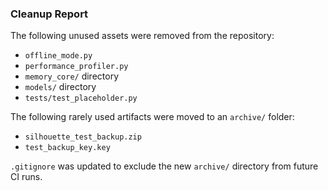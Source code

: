 ### Cleanup Report

The following unused assets were removed from the repository:

- `offline_mode.py`
- `performance_profiler.py`
- `memory_core/` directory
- `models/` directory
- `tests/test_placeholder.py`

The following rarely used artifacts were moved to an `archive/` folder:

- `silhouette_test_backup.zip`
- `test_backup_key.key`

`.gitignore` was updated to exclude the new `archive/` directory from future CI runs.
